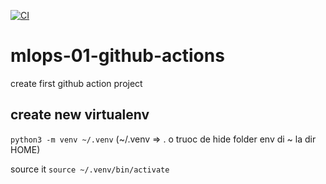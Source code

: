 [![CI](https://github.com/sontt22791/mlops-01-github-actions/actions/workflows/main.yml/badge.svg)](https://github.com/sontt22791/mlops-01-github-actions/actions/workflows/main.yml)

# mlops-01-github-actions
create first github action project


## create new virtualenv
```python3 -m venv ~/.venv```
(~/.venv => . o truoc de hide folder env di
~ la dir HOME)

source it
```source ~/.venv/bin/activate```


